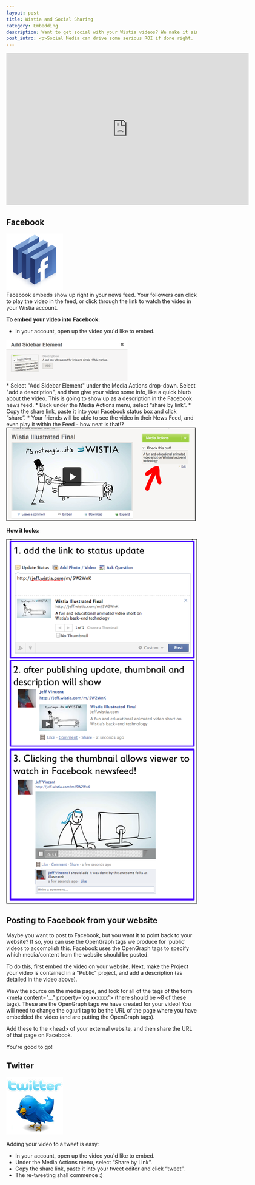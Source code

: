 ```yaml
---
layout: post
title: Wistia and Social Sharing
category: Embedding
description: Want to get social with your Wistia videos? We make it simple to share and track your videos on your favorite social media sites, such as Facebook and Twitter.
post_intro: <p>Social Media can drive some serious ROI if done right.  Vehicles like Facebook and Twitter can be used to spread a business message effectively, especially if delivered in an easy to consume and share way.  The best way to do that is with video - it's perfect for social media attention spans, so it tends to 'travel' better than blocks of text.</p><p>Now that you've got your video uploaded to Wistia, how do you share it and track the performance on Social Media sites?  This tutorial will help.  The two services we're focused on here are Facebook and Twitter.</p>
---
```


<div class="video_embed">
  <iframe src="http://fast.wistia.com/embed/iframe/d4df1638dd?controlsVisibleOnLoad=true&playerColor=aae3d8&version=v1&videoHeight=400&videoWidth=640" allowtransparency="true" frameborder="0" scrolling="no" class="wistia_embed" name="wistia_embed" width="640" height="400"></iframe>
</div>

## Facebook

<div class="post_image float_right"><img src="/images/facebook_logo_small.png" alt="facebook_logo_small" /></div>
Facebook embeds show up right in your news feed.  Your followers can click to play the video in the feed, or click through the link to watch the video in your Wistia account.

**To embed your video into Facebook:**

*  In your account, open up the video you'd like to embed.
<div class="post_image float_right"><img src="/images/description_sb.png" alt="" /></div>
*  Select "Add Sidebar Element" under the Media Actions drop-down.  Select "add a description", and then give your video some info, like a quick blurb about the video.  This is going to show up as a description in the Facebook news feed.
*  Back under the Media Actions menu, select “share by link”.
*  Copy the share link, paste it into your Facebook status box and click “share”.
*  Your friends will be able to see the video in their News Feed, and even play it within the Feed - how neat is that!?

<div class="post_image center"><img src="/images/sidebar_fb.png" alt="sidebar_fb" /></div>

**How it looks:**
<div class="post_image center"><img src="/images/fb_embed_steps.png" alt="fb_embed_steps" /></div>

## Posting to Facebook from your website

Maybe you want to post to Facebook, but you want it to point back to your website?  If so, you can use the OpenGraph tags we produce for 'public' videos to accomplish this. Facebook uses the OpenGraph tags to specify which media/content from the website should be posted.

To do this, first embed the video on your website.  Next, make the Project your video is contained in a "Public" project, and add a description (as detailed in the video above).

View the source on the media page, and look for all of the tags of the form <span class="code">&lt;meta content="..." property='og:xxxxxx'&gt;</span> (there should be ~8 of these tags). These are the OpenGraph tags we have created for your video! You will need to change the og:url tag to be the URL of the page where you have embedded the video (and are putting the OpenGraph tags).

Add these to the <span class="code">&lt;head&gt;</span> of your external website, and then share the URL of that page on Facebook.

You're good to go!

## Twitter

<div class="post_image float_right"><img src="/images/tweetie.png" alt="tweetie" /></div>

Adding your video to a tweet is easy:

*  In your account, open up the video you'd like to embed.
*  Under the Media Actions menu, select “Share by Link”.
*  Copy the share link, paste it into your tweet editor and click “tweet”.
*  The re-tweeting shall commence :)


